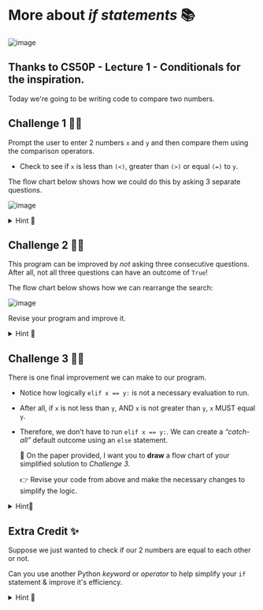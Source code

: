 # More about *if statements* 📚

![image](https://github.com/user-attachments/assets/abc64622-ec13-42ea-8cb3-79b73b7f5794)
## Thanks to CS50P - Lecture 1 - Conditionals for the inspiration.

Today we're going to be writing code to compare two numbers.


## Challenge 1 👨‍💻
Prompt the user to enter 2 numbers `x` and `y` and then compare them using the comparison operators.

- Check to see if `x` is less than `(<)`, greater than `(>)` or equal `(=)` to `y`. 

The flow chart below shows how we could do this by asking 3 separate questions.

![image](https://github.com/user-attachments/assets/c9899645-e37b-461c-8415-499b29f24777)


<details>
  <summary> Hint 👀 </summary>

  ````py
# Challenge 1

x = int(input("What's x? "))
y = int()

if x < y:
  print("x is less than y")
if x > y:

if x = y

  ````
</details>

## Challenge 2 👨‍💻

This program can be improved by *not* asking three consecutive questions. After all, not all three questions can have an outcome of ``True``! 

The flow chart below shows how we can rearrange the search:

![image](https://github.com/user-attachments/assets/12299819-741b-4c45-ba84-6211910a8877)

Revise your program and improve it.

<details>
  <summary> Hint 👀 </summary>

  ````py
  # Challenge 2

x = 
y = 

if x < y:
  print("x is less than y")
elif x > y:

  ````
</details>


## Challenge 3 👨‍💻
There is one final improvement we can make to our program. 

- Notice how logically `elif x == y:` is not a necessary evaluation to run. 

- After all, if `x` is not less than `y`, AND `x` is not greater than `y`, `x` MUST equal `y`. 

- Therefore, we don’t have to run `elif x == y:`. We can create a *“catch-all”* default outcome using an ``else`` statement.

  📝 On the paper provided, I want you to **draw** a flow chart of your simplified solution to _Challenge 3._
  
  👉 Revise your code from above and make the necessary changes to simplify the logic.

<details>
  <summary> Hint👀  </summary>

  ````py
# Challenge 3

x = 
y = 

if 
elif  
else
   
  ````
</details>


## Extra Credit ✨
Suppose we just wanted to check if our 2 numbers are equal to each other or not.

Can you use another Python *keyword* or *operator* to help simplify your ``if`` statement & improve it's efficiency.

<details>
  <summary> Hint 👀 </summary>

  ````py
  or

  != 

  == 
  
  ````
</details>

> 
